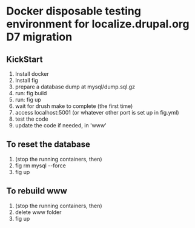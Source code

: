 Docker disposable testing environment for localize.drupal.org D7 migration
==========================================================================

KickStart
---------

1. Install docker
2. Install fig
3. prepare a database dump at mysql/dump.sql.gz
4. run: fig build
5. run: fig up
6. wait for drush make to complete (the first time)
7. access localhost:5001 (or whatever other port is set up in fig.yml)
8. test the code
9. update the code if needed, in 'www'


To reset the database
---------------------

1. (stop the running containers, then)
2. fig rm mysql --force
3. fig up

To rebuild www
--------------

1. (stop the running containers, then)
2. delete www folder
3. fig up
